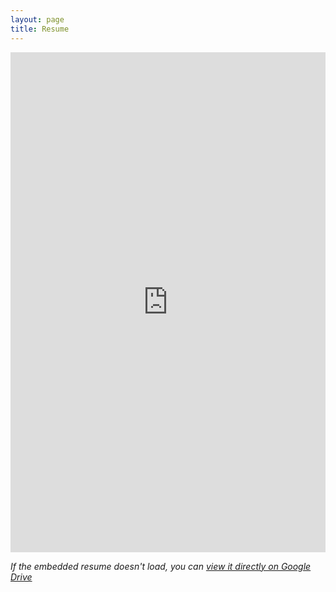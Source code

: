 ```yaml
---
layout: page
title: Resume
---
```

<div class="shadow-lg p-3 mb-5 bg-white rounded">
    <iframe 
        src="https://docs.google.com/document/d/e/2PACX-1vSpru88HGGZHUA3ASRSljB40v8R7_VpMtBZoqcwGBEESV18eoingNn4irVNhY1f9XcT1Ll0XHvmkdRD/pub?embedded=true"
        width="100%" 
        height="800px" 
        style="border: none;">
    </iframe>
</div>

*If the embedded resume doesn't load, you can [view it directly on Google Drive](https://docs.google.com/document/d/e/2PACX-1vSpru88HGGZHUA3ASRSljB40v8R7_VpMtBZoqcwGBEESV18eoingNn4irVNhY1f9XcT1Ll0XHvmkdRD)*